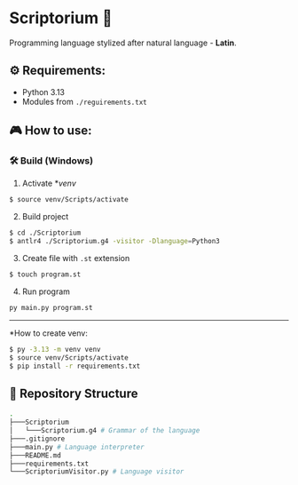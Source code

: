 # Scriptorium 📖

Programming language stylized after natural language - **Latin**.  

## ⚙ Requirements:

* Python 3.13
* Modules from `./reguirements.txt`

## 🎮 How to use:

### 🛠 Build (Windows)
1. Activate **venv*
```bash
$ source venv/Scripts/activate
```
2. Build project
```bash
$ cd ./Scriptorium
$ antlr4 ./Scriptorium.g4 -visitor -Dlanguage=Python3
```
3. Create file with `.st` extension
```bash
$ touch program.st
```
4. Run program
```bash
py main.py program.st
```
---
\*How to create venv:
```bash
$ py -3.13 -m venv venv
$ source venv/Scripts/activate
$ pip install -r requirements.txt
``` 

## 📑 Repository Structure
```bash
.
├───Scriptorium
│   └───Scriptorium.g4 # Grammar of the language
├───.gitignore
├───main.py # Language interpreter
├───README.md
├───requirements.txt
└───ScriptoriumVisitor.py # Language visitor
```